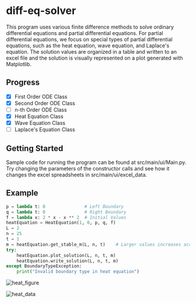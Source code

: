 # diff-eq-solver

This program uses various finite difference methods to solve ordinary differential equations and partial differential 
equations. For partial differential equations, we focus on special types of partial differential equations, such as the 
heat equation, wave equation, and Laplace's equation. The solution values are organized in a table and written to an 
excel file and the solution is visually represented on a plot generated with Matplotlib. <br>

## Progress
- [x] First Order ODE Class
- [x] Second Order ODE Class
- [ ] n-th Order ODE Class
- [x] Heat Equation Class
- [x] Wave Equation Class
- [ ] Laplace's Equation Class

## Getting Started

Sample code for running the program can be found at src/main/ui/Main.py. Try changing the parameters of the constructor 
calls and see how it changes the excel spreadsheets in src/main/ui/excel_data. 

## Example
```python
p = lambda t: 0               # Left Boundary
q = lambda t: 0               # Right Boundary
f = lambda x: 2 * x - x ** 2  # Initial Values
heatEquation = HeatEquation(1, 0, p, q, f)
L = 2
n = 25
t = 1
m = heatEquation.get_stable_m(L, n, t)    # Larger values increases accuracy
try:
    heatEquation.plot_solution(L, n, t, m)
    heatEquation.write_solution(L, n, t, m)
except BoundaryTypeException:
    print("Invalid boundary type in heat equation")
```

![heat_figure](https://user-images.githubusercontent.com/46363213/70660505-378c7980-1c17-11ea-9d0c-3286d399c247.png)

![heat_data](https://user-images.githubusercontent.com/46363213/70660477-217eb900-1c17-11ea-8e75-1e420af3dca0.PNG)

